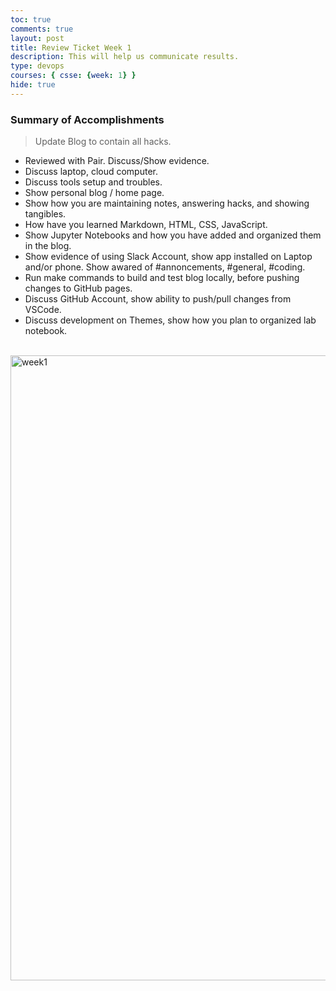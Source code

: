 ```yaml
---
toc: true
comments: true
layout: post
title: Review Ticket Week 1
description: This will help us communicate results.
type: devops
courses: { csse: {week: 1} }
hide: true
---
```


### Summary of Accomplishments
> Update Blog to contain all hacks.  
- Reviewed with Pair.  Discuss/Show evidence.
- Discuss laptop, cloud computer.
- Discuss tools setup and troubles.
- Show personal blog / home page.
- Show how you are maintaining notes, answering hacks, and showing tangibles.  
- How have you learned Markdown, HTML, CSS, JavaScript.
- Show Jupyter Notebooks and how you have added and organized them in the blog.
- Show evidence of using Slack Account, show app installed on Laptop and/or phone.  Show awared of #annoncements, #general, #coding.
- Run make commands to build and test blog locally, before pushing changes to GitHub pages.
- Discuss GitHub Account, show ability to push/pull changes from VSCode.
- Discuss development on Themes, show how you plan to organized lab notebook.
<br>
<img alt="week1" src="{{site.baseurl}}/images/screenshot1.png" title="week1" width="1000" length="1000">